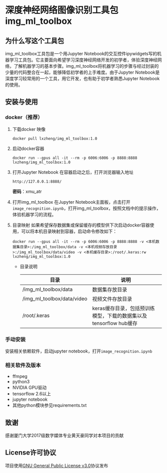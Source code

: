 # 深度神经网络图像识别工具包img_ml_toolbox
## 为什么写这个工具包
img_ml_toolbox工具包是一个用Jupyter Notebook的交互控件ipywidgets写的机器学习工具包。它主要面向希望学习深度神经网络开发的初学者，体验深度神经网络，了解机器学习的基本步骤。img_ml_toolbox将机器学习的步骤与经过封装的少量的代码整合在一起，能够降低初学者的上手难度。由于Jupyter Notebook是深度学习较常用的一个工具，用它开发，也有助于初学者熟悉Jupyter Notebook的使用。

## 安装与使用
### docker（推荐）
1. 下载docker 映像

   ```
   docker pull lxzheng/img_ml_toolbox:1.0
   ```
   
2. 启动docker容器
   ```
   docker run --gpus all -it --rm -p 6006:6006 -p 8888:8888  lxzheng/img_ml_toolbox:1.0
   ```

3. 打开Jupyter Notebook
   在容器启动之后，打开浏览器输入地址
   
   ```
   http://127.0.0.1:8888/
   ```
   **密码**：xmu_atr
   
4. 打开img_ml_toolbox
   在Jupyter Notebook主面板，点击打开```image_recognition.ipynb```，打开img_ml_toolbox，按照文档中的提示操作，体验机器学习的流程。

5. 目录映射
   如果希望保存数据集或保留缓存的模型供下次启动docker容器使用，可以将本机目录映射到容器，启动命令修改如下：

   ```
   docker run --gpus all -it --rm -p 6006:6006 -p 8888:8888 -v <本机数据集目录>:/img_ml_toolbox/data -v <本机视频存放目录>:/img_ml_toolbox/data/video -v <本机缓存目录>:/root/.keras:rw lxzheng/img_ml_toolbox:1.0
   ```

   - 目录说明

     | 目录                       | 说明                                                         |
     | -------------------------- | ------------------------------------------------------------ |
     | /img_ml_toolbox/data       | 数据集存放目录                                               |
     | /img_ml_toolbox/data/video | 视频文件存放目录                                             |
     | /root/.keras               | keras缓存目录，包括预训练模型，下载的数据集以及tensorflow hub缓存 |

     

### 手动安装
安装相关依赖软件，启动jupyter notebook，打开```image_recognition.ipynb```

### 相关软件及版本
- ffmpeg
- python3
- NVIDIA GPU驱动
- tensorflow 2.6以上
- jupyter notebook
- 其他python模块参见requirements.txt

## 致谢

感谢厦门大学2017级数字媒体专业黄天豪同学对本项目的贡献

## License许可协议

项目使用[GNU General Public License v3.0](LICENSE)协议发布

